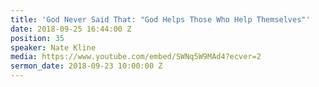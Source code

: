 ```yaml
---
title: 'God Never Said That: "God Helps Those Who Help Themselves"'
date: 2018-09-25 16:44:00 Z
position: 35
speaker: Nate Kline
media: https://www.youtube.com/embed/SWNq5W9MAd4?ecver=2
sermon_date: 2018-09-23 10:00:00 Z
---
```


